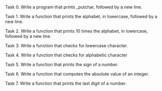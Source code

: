Task 0. Write a program that prints _putchar, followed by a new line.

Task 1. Write a function that prints the alphabet, in lowercase, followed by a new line.

Task 2. Write a function that prints 10 times the alphabet, in lowercase, followed by a new line.

Task 3. Write a function that checks for lowercase character.

Task 4. Write a function that checks for alphabetic character

Task 5. Write a function that prints the sign of a number.

Task 6. Write a function that computes the absolute value of an integer.

Task 7. Write a function that prints the last digit of a number.

